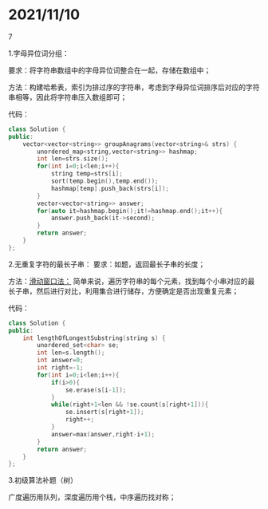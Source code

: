 # 2021/11/10

7

1.字母异位词分组：

要求：将字符串数组中的字母异位词整合在一起，存储在数组中；

方法：构建哈希表，索引为排过序的字符串，考虑到字母异位词排序后对应的字符串相等，因此将字符串压入数组即可；

代码：

```cpp
class Solution {
public:
    vector<vector<string>> groupAnagrams(vector<string>& strs) {
        unordered_map<string,vector<string>> hashmap;
        int len=strs.size();
        for(int i=0;i<len;i++){
            string temp=strs[i];
            sort(temp.begin(),temp.end());
            hashmap[temp].push_back(strs[i]);
        }
        vector<vector<string>> answer;
        for(auto it=hashmap.begin();it!=hashmap.end();it++){
            answer.push_back(it->second);
        }
        return answer;
    }
};
```

2.无重复字符的最长子串：
要求：如题，返回最长子串的长度；

方法：[滑动窗口法：](https://leetcode-cn.com/problems/longest-substring-without-repeating-characters/solution/wu-zhong-fu-zi-fu-de-zui-chang-zi-chuan-by-leetc-2/)
简单来说，遍历字符串的每个元素，找到每个小串对应的最长子串，然后进行对比，利用集合进行储存，方便确定是否出现重复元素；

代码：

```cpp
class Solution {
public:
    int lengthOfLongestSubstring(string s) {
        unordered_set<char> se;
        int len=s.length();
        int answer=0;
        int right=-1;
        for(int i=0;i<len;i++){
            if(i>0){
                se.erase(s[i-1]);
            }
            while(right+1<len && !se.count(s[right+1])){
                se.insert(s[right+1]);
                right++;
            }
            answer=max(answer,right-i+1);
        }
        return answer;
    }
};
```

3.初级算法补题（树）

广度遍历用队列，深度遍历用个栈，中序遍历找对称；